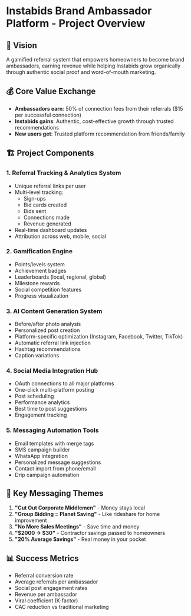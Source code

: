 # Instabids Brand Ambassador Platform - Project Overview

## 🎯 Vision
A gamified referral system that empowers homeowners to become brand ambassadors, earning revenue while helping Instabids grow organically through authentic social proof and word-of-mouth marketing.

## 💰 Core Value Exchange
- **Ambassadors earn**: 50% of connection fees from their referrals ($15 per successful connection)
- **Instabids gains**: Authentic, cost-effective growth through trusted recommendations
- **New users get**: Trusted platform recommendation from friends/family

## 🏗️ Project Components

### 1. **Referral Tracking & Analytics System**
- Unique referral links per user
- Multi-level tracking:
  - Sign-ups
  - Bid cards created
  - Bids sent
  - Connections made
  - Revenue generated
- Real-time dashboard updates
- Attribution across web, mobile, social

### 2. **Gamification Engine**
- Points/levels system
- Achievement badges
- Leaderboards (local, regional, global)
- Milestone rewards
- Social competition features
- Progress visualization

### 3. **AI Content Generation System**
- Before/after photo analysis
- Personalized post creation
- Platform-specific optimization (Instagram, Facebook, Twitter, TikTok)
- Automatic referral link injection
- Hashtag recommendations
- Caption variations

### 4. **Social Media Integration Hub**
- OAuth connections to all major platforms
- One-click multi-platform posting
- Post scheduling
- Performance analytics
- Best time to post suggestions
- Engagement tracking

### 5. **Messaging Automation Tools**
- Email templates with merge tags
- SMS campaign builder
- WhatsApp integration
- Personalized message suggestions
- Contact import from phone/email
- Drip campaign automation

## 🎨 Key Messaging Themes
1. **"Cut Out Corporate Middlemen"** - Money stays local
2. **"Group Bidding = Planet Saving"** - Like rideshare for home improvement
3. **"No More Sales Meetings"** - Save time and money
4. **"$2000 → $30"** - Contractor savings passed to homeowners
5. **"20% Average Savings"** - Real money in your pocket

## 📊 Success Metrics
- Referral conversion rate
- Average referrals per ambassador
- Social post engagement rates
- Revenue per ambassador
- Viral coefficient (K-factor)
- CAC reduction vs traditional marketing
